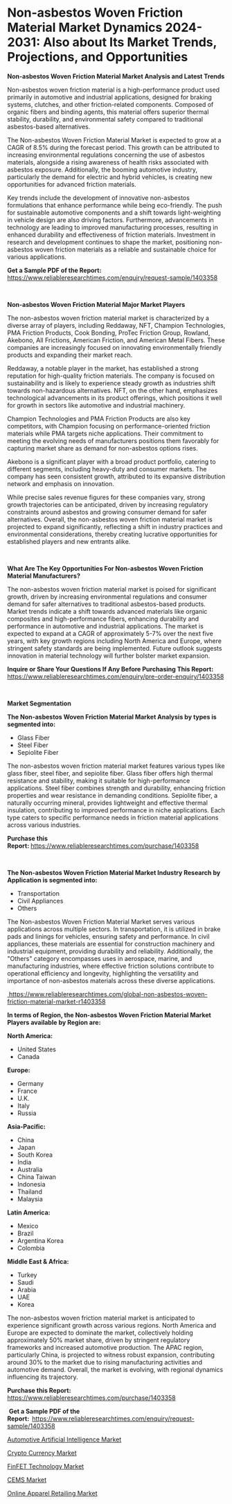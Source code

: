 <p><h1>Non-asbestos Woven Friction Material Market Dynamics 2024-2031: Also about Its Market Trends, Projections, and Opportunities</h1></p><p><strong>Non-asbestos Woven Friction Material Market Analysis and Latest Trends</strong></p>
<p><p>Non-asbestos woven friction material is a high-performance product used primarily in automotive and industrial applications, designed for braking systems, clutches, and other friction-related components. Composed of organic fibers and binding agents, this material offers superior thermal stability, durability, and environmental safety compared to traditional asbestos-based alternatives.</p><p>The Non-asbestos Woven Friction Material Market is expected to grow at a CAGR of 8.5% during the forecast period. This growth can be attributed to increasing environmental regulations concerning the use of asbestos materials, alongside a rising awareness of health risks associated with asbestos exposure. Additionally, the booming automotive industry, particularly the demand for electric and hybrid vehicles, is creating new opportunities for advanced friction materials.</p><p>Key trends include the development of innovative non-asbestos formulations that enhance performance while being eco-friendly. The push for sustainable automotive components and a shift towards light-weighting in vehicle design are also driving factors. Furthermore, advancements in technology are leading to improved manufacturing processes, resulting in enhanced durability and effectiveness of friction materials. Investment in research and development continues to shape the market, positioning non-asbestos woven friction materials as a reliable and sustainable choice for various applications.</p></p>
<p><strong>Get a Sample PDF of the Report:&nbsp;</strong> <a href="https://www.reliableresearchtimes.com/enquiry/request-sample/1403358?utm_campaign=1598&utm_medium=2&utm_source=Github&utm_content=ia&utm_term=23102024&utm_id=non-asbestos-woven-friction-material">https://www.reliableresearchtimes.com/enquiry/request-sample/1403358</a></p>
<p>&nbsp;</p>
<p><strong>Non-asbestos Woven Friction Material Major Market Players</strong></p>
<p><p>The non-asbestos woven friction material market is characterized by a diverse array of players, including Reddaway, NFT, Champion Technologies, PMA Friction Products, Cook Bonding, ProTec Friction Group, Rowland, Akebono, All Frictions, American Friction, and American Metal Fibers. These companies are increasingly focused on innovating environmentally friendly products and expanding their market reach.</p><p>Reddaway, a notable player in the market, has established a strong reputation for high-quality friction materials. The company is focused on sustainability and is likely to experience steady growth as industries shift towards non-hazardous alternatives. NFT, on the other hand, emphasizes technological advancements in its product offerings, which positions it well for growth in sectors like automotive and industrial machinery.</p><p>Champion Technologies and PMA Friction Products are also key competitors, with Champion focusing on performance-oriented friction materials while PMA targets niche applications. Their commitment to meeting the evolving needs of manufacturers positions them favorably for capturing market share as demand for non-asbestos options rises.</p><p>Akebono is a significant player with a broad product portfolio, catering to different segments, including heavy-duty and consumer markets. The company has seen consistent growth, attributed to its expansive distribution network and emphasis on innovation.</p><p>While precise sales revenue figures for these companies vary, strong growth trajectories can be anticipated, driven by increasing regulatory constraints around asbestos and growing consumer demand for safer alternatives. Overall, the non-asbestos woven friction material market is projected to expand significantly, reflecting a shift in industry practices and environmental considerations, thereby creating lucrative opportunities for established players and new entrants alike.</p></p>
<p>&nbsp;</p>
<p><strong>What Are The Key Opportunities For Non-asbestos Woven Friction Material Manufacturers?</strong></p>
<p><p>The non-asbestos woven friction material market is poised for significant growth, driven by increasing environmental regulations and consumer demand for safer alternatives to traditional asbestos-based products. Market trends indicate a shift towards advanced materials like organic composites and high-performance fibers, enhancing durability and performance in automotive and industrial applications. The market is expected to expand at a CAGR of approximately 5-7% over the next five years, with key growth regions including North America and Europe, where stringent safety standards are being implemented. Future outlook suggests innovation in material technology will further bolster market expansion.</p></p>
<p><strong>Inquire or Share Your Questions If Any Before Purchasing This Report:</strong> <a href="https://www.reliableresearchtimes.com/enquiry/pre-order-enquiry/1403358?utm_campaign=1598&utm_medium=2&utm_source=Github&utm_content=ia&utm_term=23102024&utm_id=non-asbestos-woven-friction-material">https://www.reliableresearchtimes.com/enquiry/pre-order-enquiry/1403358</a></p>
<p>&nbsp;</p>
<p><strong>Market Segmentation</strong></p>
<p><strong>The Non-asbestos Woven Friction Material Market Analysis by types is segmented into:</strong></p>
<p><ul><li>Glass Fiber</li><li>Steel Fiber</li><li>Sepiolite Fiber</li></ul></p>
<p><p>The non-asbestos woven friction material market features various types like glass fiber, steel fiber, and sepiolite fiber. Glass fiber offers high thermal resistance and stability, making it suitable for high-performance applications. Steel fiber combines strength and durability, enhancing friction properties and wear resistance in demanding conditions. Sepiolite fiber, a naturally occurring mineral, provides lightweight and effective thermal insulation, contributing to improved performance in niche applications. Each type caters to specific performance needs in friction material applications across various industries.</p></p>
<p><strong>Purchase this Report:&nbsp;</strong><a href="https://www.reliableresearchtimes.com/purchase/1403358?utm_campaign=1598&utm_medium=2&utm_source=Github&utm_content=ia&utm_term=23102024&utm_id=non-asbestos-woven-friction-material">https://www.reliableresearchtimes.com/purchase/1403358</a></p>
<p>&nbsp;</p>
<p><strong>The Non-asbestos Woven Friction Material Market Industry Research by Application is segmented into:</strong></p>
<p><ul><li>Transportation</li><li>Civil Appliances</li><li>Others</li></ul></p>
<p><p>The Non-asbestos Woven Friction Material Market serves various applications across multiple sectors. In transportation, it is utilized in brake pads and linings for vehicles, ensuring safety and performance. In civil appliances, these materials are essential for construction machinery and industrial equipment, providing durability and reliability. Additionally, the "Others" category encompasses uses in aerospace, marine, and manufacturing industries, where effective friction solutions contribute to operational efficiency and longevity, highlighting the versatility and importance of non-asbestos materials across these diverse applications.</p></p>
<p><a href="https://www.reliableresearchtimes.com/global-non-asbestos-woven-friction-material-market-r1403358?utm_campaign=1598&utm_medium=2&utm_source=Github&utm_content=ia&utm_term=23102024&utm_id=non-asbestos-woven-friction-material">&nbsp;https://www.reliableresearchtimes.com/global-non-asbestos-woven-friction-material-market-r1403358</a></p>
<p><strong>In terms of Region, the Non-asbestos Woven Friction Material Market Players available by Region are:</strong></p>
<p>
    <p> <strong> North America: </strong>
        <ul>
            <li>United States</li>
            <li>Canada</li>
        </ul>
        </p> 
    <p> <strong> Europe: </strong>
        <ul>
            <li>Germany</li>
            <li>France</li>
            <li>U.K.</li>
            <li>Italy</li>
            <li>Russia</li>
        </ul>
        </p> 
    <p> <strong> Asia-Pacific: </strong>
        <ul>
            <li>China</li>
            <li>Japan</li>
            <li>South Korea</li>
            <li>India</li>
            <li>Australia</li>
            <li>China Taiwan</li>
            <li>Indonesia</li>
            <li>Thailand</li>
            <li>Malaysia</li>
        </ul>
        </p> 
    <p> <strong> Latin America: </strong>
        <ul>
            <li>Mexico</li>
            <li>Brazil</li>
            <li>Argentina Korea</li>
            <li>Colombia</li>
        </ul>
        </p> 
    <p> <strong> Middle East & Africa: </strong>
        <ul>
            <li>Turkey</li>
            <li>Saudi</li>
            <li>Arabia</li>
            <li>UAE</li>
            <li>Korea</li>
        </ul>
    </p>
    </p>
<p><p>The non-asbestos woven friction material market is anticipated to experience significant growth across various regions. North America and Europe are expected to dominate the market, collectively holding approximately 50% market share, driven by stringent regulatory frameworks and increased automotive production. The APAC region, particularly China, is projected to witness robust expansion, contributing around 30% to the market due to rising manufacturing activities and automotive demand. Overall, the market is evolving, with regional dynamics influencing its trajectory.</p></p>
<p><strong>Purchase this Report: </strong><a href="https://www.reliableresearchtimes.com/purchase/1403358?utm_campaign=1598&utm_medium=2&utm_source=Github&utm_content=ia&utm_term=23102024&utm_id=non-asbestos-woven-friction-material">https://www.reliableresearchtimes.com/purchase/1403358</a></p>
<p>&nbsp;<strong>Get a Sample PDF of the Report:&nbsp;&nbsp;</strong><a href="https://www.reliableresearchtimes.com/enquiry/request-sample/1403358?utm_campaign=1598&utm_medium=2&utm_source=Github&utm_content=ia&utm_term=23102024&utm_id=non-asbestos-woven-friction-material">https://www.reliableresearchtimes.com/enquiry/request-sample/1403358</a></p>
<p><strong></strong></p>
<p><p><a href="https://www.linkedin.com/pulse/automotive-artificial-intelligence-market-outlook-current-assessment-eid4c?utm_campaign=1598&utm_medium=2&utm_source=Github&utm_content=ia&utm_term=23102024&utm_id=non-asbestos-woven-friction-material">Automotive Artificial Intelligence Market</a></p><p><a href="https://www.linkedin.com/pulse/crypto-currency-market-regional-outlook-competition-2024-2031-ceswc?utm_campaign=1598&utm_medium=2&utm_source=Github&utm_content=ia&utm_term=23102024&utm_id=non-asbestos-woven-friction-material">Crypto Currency Market</a></p><p><a href="https://www.linkedin.com/pulse/finfet-technology-momentum-charting-75-cagr-path-2024-2031-mileele-pwhfc?utm_campaign=1598&utm_medium=2&utm_source=Github&utm_content=ia&utm_term=23102024&utm_id=non-asbestos-woven-friction-material">FinFET Technology Market</a></p><p><a href="https://www.linkedin.com/pulse/cems-market-consolidation-impact-structure-2024-2031-algocracy-oshec?utm_campaign=1598&utm_medium=2&utm_source=Github&utm_content=ia&utm_term=23102024&utm_id=non-asbestos-woven-friction-material">CEMS Market</a></p><p><a href="https://www.linkedin.com/pulse/future-innovation-global-online-apparel-retailing-market-growth-iybuc?utm_campaign=1598&utm_medium=2&utm_source=Github&utm_content=ia&utm_term=23102024&utm_id=non-asbestos-woven-friction-material">Online Apparel Retailing Market</a></p></p>